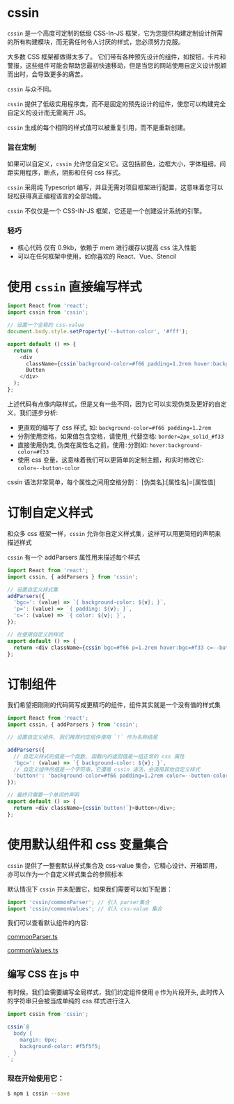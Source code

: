 # cssin

`cssin` 是一个高度可定制的低级 CSS-In-JS 框架，它为您提供构建定制设计所需的所有构建模块，而无需任何令人讨厌的样式，您必须努力克服。

大多数 CSS 框架都做得太多了。
它们带有各种预先设计的组件，如按钮，卡片和警报，这些组件可能会帮助您最初快速移动，但是当您的网站使用自定义设计脱颖而出时，会导致更多的痛苦。

`cssin` 与众不同。

`cssin` 提供了低级实用程序类，而不是固定的预先设计的组件，使您可以构建完全自定义的设计而无需离开 JS。

`cssin` 生成的每个相同的样式值可以被重复引用，而不是重新创建。

### 旨在定制

如果可以自定义，`cssin` 允许您自定义它。这包括颜色，边框大小，字体粗细，间距实用程序，断点，阴影和任何 css 样式。

`cssin` 采用纯 Typescript 编写，并且无需对项目框架进行配置，这意味着您可以轻松获得真正编程语言的全部功能。

`cssin` 不仅仅是一个 CSS-IN-JS 框架，它还是一个创建设计系统的引擎。

### 轻巧

- 核心代码 仅有 0.9kb，依赖于 mem 进行缓存以提高 css 注入性能
- 可以在任何框架中使用，如你喜欢的 React、Vue、Stencil

# 使用 `cssin` 直接编写样式

```js
import React from 'react';
import cssin from 'cssin';

// 设置一个全局的 css-value
document.body.style.setProperty('--button-color', '#fff');

export default () => {
  return (
    <div
      className={cssin`background-color=#f66 padding=1.2rem hover:background-color=#f33 color=--button-color border=2px_solid_#f33 border-radius=0.5rem`}>
      Button
    </div>
  );
};
```

上述代码有点像内联样式，但是又有一些不同，因为它可以实现伪类及更好的自定义，我们逐步分析:

- 更直观的编写了 css 样式, 如: `background-color=#f66 padding=1.2rem`
- 分割使用空格，如果值包含空格，请使用`_`代替空格: `border=2px_solid_#f33`
- 直接使用伪类, 伪类在属性名之前，使用`:`分割如: `hover:background-color=#f33`
- 使用 css 变量，这意味着我们可以更简单的定制主题，和实时修改它: `color=--button-color`

cssin 语法非常简单，每个属性之间用空格分割：
[伪类名]:[属性名]=[属性值]

# 订制自定义样式

和众多 css 框架一样，`cssin` 允许你自定义样式集，这样可以用更简短的声明来描述样式

`cssin` 有一个 addParsers 属性用来描述每个样式

```js
import React from 'react';
import cssin, { addParsers } from 'cssin';

// 设置自定义样式集
addParsers({
  'bgc=': (value) => `{ background-color: ${v}; }`,
  'p=': (value) => `{ padding: ${v}; }`,
  'c=': (value) => `{ color: ${v}; }`,
});

// 在使用自定义的样式
export default () => {
  return <div className={cssin`bgc=#f66 p=1.2rem hover:bgc=#f33 c=--button-color`}>Button</div>;
};
```

# 订制组件

我们希望把刚刚的代码简写成更精巧的组件，组件其实就是一个没有值的样式集

```js
import React from 'react';
import cssin, { addParsers } from 'cssin';

// 设置自定义组件, 我们推荐约定组件使用 `!` 作为名称结尾

addParsers({
  // 自定义样式的值是一个函数, 函数内的返回值是一组正常的 css 属性
  'bgc=': (value) => `{ background-color: ${v}; }`,
  // 自定义组件的值是一个字符串，它遵循 cssin 语法，会调用其他自定义样式
  'button!': 'background-color=#f66 padding=1.2rem color=--button-color',
});

// 最终只需要一个单词的声明
export default () => {
  return <div className={cssin`button!`}>Button</div>;
};
```

# 使用默认组件和 css 变量集合

`cssin` 提供了一整套默认样式集合及 css-value 集合，它精心设计、开箱即用，亦可以作为一个自定义样式集合的参照标本

默认情况下 `cssin` 并未配置它，如果我们需要可以如下配置：

```js
import 'cssin/commonParser'; // 引入 parser集合
import 'cssin/commonValues'; // 引入 css-value 集合
```

我们可以查看默认组件的内容:

[commonParser.ts](https://github.com/ymzuiku/cssin/blob/master/lib/commonParser.ts)

[commonValues.ts](https://github.com/ymzuiku/cssin/blob/master/lib/commonValues.ts)

## 编写 CSS 在 js 中

有时候，我们会需要编写全局样式，我们约定组件使用 `@` 作为片段开头, 此时传入的字符串只会被当成单纯的 css 样式进行注入

```js
import cssin from 'cssin';

cssin`@
  body {
    margin: 0px;
    background-color: #f5f5f5;
  }
`;
```

### 现在开始使用它：

```sh
$ npm i cssin --save
```
